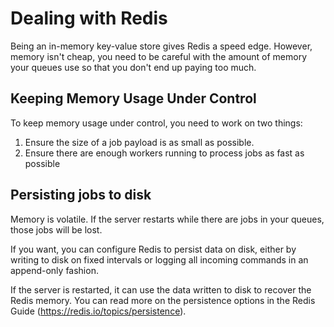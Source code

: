 # Dealing with Redis
Being an in-memory key-value store gives Redis a speed edge. However, memory isn't cheap, you need to be careful with the amount of memory your queues use so that you don't end up paying too much.
## Keeping Memory Usage Under Control
To keep memory usage under control, you need to work on two things:
1. Ensure the size of a job payload is as small as possible.
2. Ensure there are enough workers running to process jobs as fast as possible
## Persisting jobs to disk
Memory is volatile. If the server restarts while there are jobs in your queues, those jobs will be lost.

If you want, you can configure Redis to persist data on disk, either by writing to disk on fixed intervals or logging all incoming commands in an append-only fashion.

If the server is restarted, it can use the data written to disk to recover the Redis memory. You can read more on the persistence options in the Redis Guide (https://redis.io/topics/persistence).